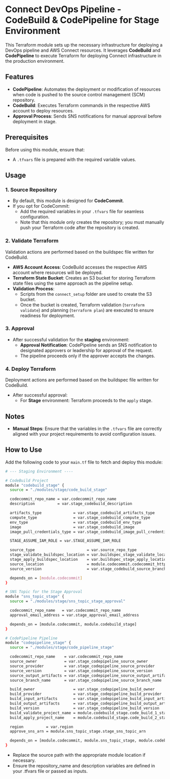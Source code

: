 # Connect DevOps Pipeline - CodeBuild & CodePipeline for Stage Environment

This Terraform module sets up the necessary infrastructure for deploying a DevOps pipeline and AWS Connect resources. It leverages **CodeBuild** and **CodePipeline** to execute Terraform for deploying Connect infrastructure in the production environment.

## Features

- **CodePipeline**: Automates the deployment or modification of resources when code is pushed to the source control management (SCM) repository.
- **CodeBuild**: Executes Terraform commands in the respective AWS account to deploy resources.
- **Approval Process**: Sends SNS notifications for manual approval before deployment in stage.

## Prerequisites

Before using this module, ensure that:

- A `.tfvars` file is prepared with the required variable values.

## Usage

### 1. Source Repository

- By default, this module is designed for **CodeCommit**.
- If you opt for CodeCommit:
  - Add the required variables in your `.tfvars` file for seamless configuration.
  - Note that this module only creates the repository; you must manually push your Terraform code after the repository is created.

### 2. Validate Terraform

Validation actions are performed based on the buildspec file written for CodeBuild.

- **AWS Account Access**: CodeBuild accesses the respective AWS account where resources will be deployed.
- **Terraform State Bucket**: Creates an S3 bucket for storing Terraform state files using the same approach as the pipeline setup.
- **Validation Process**:
  - Scripts from the `connect_setup` folder are used to create the S3 bucket.
  - Once the bucket is created, Terraform validation (`terraform validate`) and planning (`terraform plan`) are executed to ensure readiness for deployment.

### 3. Approval

- After successful validation for the **staging** environment:
  - **Approval Notification**: CodePipeline sends an SNS notification to designated approvers or leadership for approval of the request.
  - The pipeline proceeds only if the approver accepts the changes.

### 4. Deploy Terraform

Deployment actions are performed based on the buildspec file written for CodeBuild.

- After successful approval:
  - For **Stage** environment: Terraform proceeds to the `apply` stage.

## Notes

- **Manual Steps**: Ensure that the variables in the `.tfvars` file are correctly aligned with your project requirements to avoid configuration issues.

## How to Use

Add the following code to your `main.tf` file to fetch and deploy this module:

```bash
# --- Staging Environment ----

# CodeBuild Project
module "codebuild_stage" {
  source = "./modules/stage/code_build_stage"

  codecommit_repo_name = var.codecommit_repo_name
  description          = var.stage_codebuild_description

  artifacts_type              = var.stage_codebuild_artifacts_type
  compute_type                = var.stage_codebuild_compute_type
  env_type                    = var.stage_codebuild_env_type
  image                       = var.stage_codebuild_image
  image_pull_credentials_type = var.stage_codebuild_image_pull_credentials_type

  STAGE_ASSUME_IAM_ROLE = var.STAGE_ASSUME_IAM_ROLE

  source_type                       = var.source_repo_type
  stage_validate_buildspec_location = var.buildspec_stage_validate_location
  stage_apply_buildspec_location    = var.buildspec_stage_apply_location
  source_location                   = module.codecommit.codecommit_http_url
  source_version                    = var.stage_codebuild_source_branch

  depends_on = [module.codecommit]
}

# SNS Topic for the Stage Approval
module "sns_topic_stage" {
  source = "./modules/stage/sns_topic_stage_approval"

  codecommit_repo_name   = var.codecommit_repo_name
  approval_email_address = var.stage_approval_email_address

  depends_on = [module.codecommit, module.codebuild_stage]
}

# CodePipeline Pipeline
module "codepipeline_stage" {
  source = "./modules/stage/code_pipeline_stage"

  codecommit_repo_name    = var.codecommit_repo_name
  source_owner            = var.stage_codepipeline_source_owner
  source_provider         = var.stage_codepipeline_source_provider
  source_version          = var.stage_codepipeline_source_version
  source_output_artifacts = var.stage_codepipeline_source_output_artifacts
  source_branch_name      = var.stage_codepipeline_source_branch_name

  build_owner                 = var.stage_codepipeline_build_owner
  build_provider              = var.stage_codepipeline_build_provider
  build_input_artifacts       = var.stage_codepipeline_build_input_artifacts
  build_output_artifacts      = var.stage_codepipeline_build_output_artifacts
  build_version               = var.stage_codepipeline_build_version
  build_validate_project_name = module.codebuild_stage.code_build_1_stage_projectname
  build_apply_project_name    = module.codebuild_stage.code_build_2_stage_projectname

  region          = var.region
  approve_sns_arn = module.sns_topic_stage.stage_sns_topic_arn

  depends_on = [module.codecommit, module.sns_topic_stage, module.codebuild_stage]
}

```

- Replace the source path with the appropriate module location if necessary.
- Ensure the repository_name and description variables are defined in your .tfvars file or passed as inputs.
